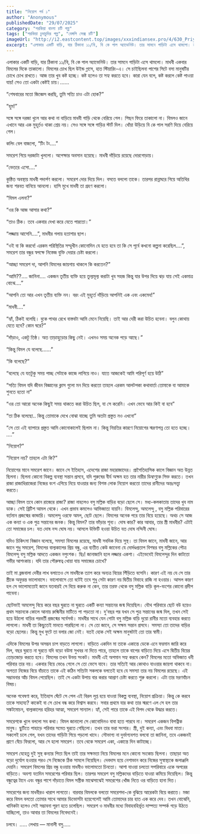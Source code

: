 ```yaml
---
title: "নিয়োগ পর্ব ১"
author: "Anonymous"
publishedDate: "29/07/2025"
category: "পরকিয়া বাংলা চটি গল্প"
tags: ["পরকিয়া চুদাচুদির গল্প", "বেঙ্গলি সেক্স চটি"]
imageUrl: "http://i2.eastcontent.top/images/xxxindiansex.pro/4/630_Priya.jpg"
excerpt: "এলাকার একটি বাড়ি, যার ঠিকানা ১১/বি, বি কে পাল অ্যাভেনিউ। তার সামনে গাড়িটা এসে থামলো। মাধবী একবার বিমলের দিকে তাকালো। বিমলের চোখ ছিল উইন্ড গ্লাসে, হাত স্টিয়ারিং-এ। সে চাইছিলনা পাশের সিটে বসা মানুষটির চ..."
---
```


এলাকার একটি বাড়ি, যার ঠিকানা ১১/বি, বি কে পাল অ্যাভেনিউ। তার সামনে গাড়িটা এসে থামলো। মাধবী একবার বিমলের দিকে তাকালো। বিমলের চোখ ছিল উইন্ড গ্লাসে, হাত স্টিয়ারিং-এ। সে চাইছিলনা পাশের সিটে বসা মানুষটির চোখে চোখ রাখতে। আজ তার খুব কষ্ট হচ্ছে। কষ্ট হলেও তা সহ্য করতে হবে। কারা যেন বলে, কষ্ট করলে কেষ্ট পাওয়া যায়! সেও তো একটা কেষ্টই চায়।……


“শেষবারের মতো জিজ্ঞেস করছি, তুমি সত্যি চাও এটা হোক?”


“হুম!”


সঙ্গে সঙ্গে দরজা খুলে আর কথা না বাড়িয়ে মাধবী গাড়ি থেকে বেরিয়ে গেল। পিছন ফিরে তাকালো না। বিমলও জানে এখানে আর এক মুহূর্তও থাকা শ্রেয় নয়। সেও সঙ্গে সঙ্গে গাড়ির স্টার্ট দিল। ধোঁয়া উড়িয়ে বি কে পাল সরণি দিয়ে বেরিয়ে গেল।


কলিং বেল বাজলো, “টিং টং….”


সমরেশ গিয়ে দরজাটা খুললো। অপেক্ষার অবসান হয়েছে। মাধবী দাঁড়িয়ে রয়েছে দোরগোড়ায়।


“ভেতরে এসো….”


কুন্ঠিত অবস্থায় মাধবী পদার্পণ করলো। সমরেশ দোর দিয়ে দিল। বসতে বললো তাকে। তারপর রান্নাঘরে গিয়ে অতিথির জন্য শরবত বানিয়ে আনলো। হাসি মুখে মাধবী তা গ্রহণ করলো।


“বিমল এলনা?”


“ওর কি আজ আসার কথা?”


“তাও ঠিক। তবে একবার দেখা করে যেতে পারতো।”


“লজ্জায় আসেনি….”, মাধবীর গলায় হতাশার ছাপ।


“ওই বা কি করবে! এরকম পরিস্থিতির সম্মুখীন কোনোদিন যে হতে হবে তা কি সে পূর্বে কখনো কল্পনা করেছিল….”, সমরেশ তার বন্ধুর স্বপক্ষে নিস্তেজ যুক্তি দেয়ার চেষ্টা করলো।


“আচ্ছা সমরেশ দা, আপনি বিমলের জায়গায় থাকলে কি করতেন?”


“আমি??…. জানিনা…. একজন তৃতীয় ব্যক্তি হয়ে তুল্যমূল্য করাটা খুব সহজ কিন্তু যার উপর দিয়ে ঝড় যায় সেই একমাত্র বোঝে….”


“আপনি তো আর এখন তৃতীয় ব্যক্তি নন। বরং এই মুহূর্তে দাঁড়িয়ে আপনিই এক এবং একমেব!”


“মাধবী….”


“হ্যাঁ, ঠিকই বলেছি। বুকে পাথর রেখে বাস্তবটা আমি মেনে নিয়েছি। তাই আর দেরী করা উচিত হবেনা। বলুন কোথায় যেতে হবে? কোন ঘরে?”


“দাঁড়াও, একটু তিষ্ঠ। অত তাড়াহুড়োর কিছু নেই। এখনও সময় অনেক পড়ে আছে।”


“কিন্তু বিমল যে বলেছে……”


“কি বলেছে?”


“বলেছে যে যতটুকু সময় পাচ্ছ সেটাকে কাজে লাগিয়ে নাও। যাতে আজকেই আমি পরিপূর্ণ হয়ে উঠি”


“সত্যি বিমল যদি জীবন বিজ্ঞানের ক্লাস গুলো মন দিয়ে করতো তাহলে এরকম আলটপকা কথাবার্তা তোমাকে বা আমাকে শুনতে হতো না”


“ওর তো আরো অনেক কিছুই সময় থাকতে করা উচিত ছিল, যা সে করেনি। এখন ভেবে আর কিই বা হবে”


“তা ঠিক বলেছো.. কিন্তু তোমাকে দেখে বোঝা যাচ্ছে তুমি অতটা প্রস্তুত নও এখনো”


“সে তো এই ব্যাপারে প্রস্তুত আমি কোনোকালেই ছিলাম না। কিন্তু নিয়তির কারণে নিয়োগের স্মরণাপন্ন তো হতে হচ্ছে। ….”


“নিয়োগ?”


“নিয়োগ নয়? তাহলে এটা কি?”


নিয়োগের মানে সমরেশ জানে। জানে সে ইতিহাস, এদেশের রাজা মহারাজাদের। প্রাগৈতিহাসিক কালে বিজ্ঞান অত উন্নত ছিলনা। ছিলনা কোনো বিকল্প ব্যবস্থা সন্তান প্রসবে, যদি পুরুষের বীর্য অক্ষম হত তার নারীর ডিম্বাণুকে সিক্ত করতে। তখন রাজা রাজাধিরাজেরা নিজের বংশ এগিয়ে নিয়ে যাওয়ার জন্য বিশস্ত লোক নিয়োগ করতো তাদের রানীদের অন্তঃসত্ত্বা করতে।


আচ্ছা বিমল তবে কোন রাজ্যের রাজা? রাজা নাহলেও বসু মল্লিক বাড়ির বড়ো ছেলে সে। মধ্য-কলকাতায় তাদের খুব নাম ডাক। সেই ব্রিটিশ আমল থেকে। এখন প্রভাব কমলেও আভিজাত্য যায়নি। বিমলেন্দু, অমলেন্দু , বসু মল্লিক পরিবারের বর্তমান প্রজন্মের কান্ডারি। অমলেন্দু ওরফে অমল, ছোট ছেলে। বিমলের অনেক পরে তার বিয়ে হয়েছে। অথচ সে আজ এক কন্যা ও এক পুত্র সন্তানের জনক। কিন্তু বিমল? তার ভাঁড়ার শূন্য। দোষ কার? কার আবার, তার স্ত্রী মাধবীর? এটাই তো সমাজের চল। যত দোষ নন্দ ঘোষ নয়। আসলে উক্তিটি হওয়া উচিত যত দোষ নন্দিনী ঘোষ।


যদিও চিকিৎসা বিজ্ঞান বলেছে, সমস্যা বিমলের রয়েছে, মাধবী সবদিক দিয়ে সুস্থ। তা বিমল জানে, মাধবী জানে, আর জানে শুধু সমরেশ, বিমলের বাল্যকালের প্রিয় বন্ধু, এর ব্যতীত কেউ জানেনা যে দোর্দণ্ডপ্রতাপ বিশম্বর বসু মল্লিকের পৌত্র বিমলেন্দু বসু মল্লিক আদতে একজন নপুংশক। ছিঃ! জানাজানি হলে লজ্জার একশা। এইভেবেই বিমলেন্দুর দিন কাটতো গভীর আশংকায়। যদি তার পৌরুষত্ব খোয়া যায় সমাজের চোখে?


তাই মা ব্রজবালা দেবীর লাখ বলাতেও সে মাধবীকে ত্যাগ করে অন্যত্র বিয়ের পিঁড়িতে বসেনি। কারণ এই নয় যে সে তার স্ত্রীকে অফুরন্ত ভালোবাসে। ভালোবাসে তো বটেই তবে শুধু সেটা কারণ নয় দ্বিতীয় বিবাহে রাজি না হওয়ার। আসল কারণ হল সে ভালোমতোই জানে যতবারই সে বিয়ে করুক না কেন, তার তরফ থেকে বসু মল্লিক বাড়ি কূল-বংশের কোনো প্রদীপ পাবেনা।


ছোটভাই অমলেন্দু বিয়ে করে বছর ঘুরতে না ঘুরতে একটি কন্যা সন্তানের জন্ম দিয়েছিল। যৌথ পরিবারে ছোট বউ হয়েও প্রথম সন্তানকে কোলে আনায় রুক্মিনীর মাটিতে পা পড়তো না। দু’বছর পর যখন সে পুত্র সন্তানের জন্ম দিল, তখন সেই হয়ে উঠলো বাড়ির পরবর্তী প্রজন্মের সর্বেসর্বা। মাধবীর সাথে যেন গোটা বসু মল্লিক বাড়ি দুয়ো রানীর মতো ব্যবহার করতে লাগলো। মাধবী তা কিছুতেই মানতে পারছিলো না। সে তো জানে, সে সক্ষম সন্তান প্রসবে। সমস্যা তো তাদের বাড়ির বড়ো ছেলের। কিন্তু মুখ ফুটে তা বলার জো নেই। যতই হোক সেই অক্ষম মানুষটাই তো তার স্বামী।


এদিকে বিমলের উপর অসম্ভব চাপ বাড়তে লাগলো। বাড়িতে একদিন মা তাকে একান্তে ডেকে এনে ফরমান জারি করে দিল, বছর ঘুরতে না ঘুরতে যদি বড়ো বউমা সুখবর না দিতে পারে, তাহলে তাকে বাপের বাড়িতে দিয়ে এসে দ্বিতীয় বিয়ের তোড়জোড় করতে হবে। বিমলের তখন উভয় সংকট। মাধবী এই অপমান সহ্য করবে কেন? বিমলের মতো অভিজাত ধনী পরিবার তার নয়। একবার বিয়ে ভেঙে গেলে সে তো ভেসে যাবে। তার সত্যিই আর কোথাও যাওয়ার জায়গা থাকবে না। অগত্যা নিজের বিয়ে বাঁচাতে তাকে এই কঠিন সত্যিটা সকলকে বলতেই হবে যে সমস্যা তার নয় বিমলের রয়েছে। এই সম্ভাবনার আঁচ বিমল পেয়েছিল। তাই সে একটা উপায় বার করার আপ্রাণ চেষ্টা করতে শুরু করলো। এটা তার মরণবাঁচন বিষয়।


অনেক গবেষণা করে, ইতিহাস ঘেঁটে সে পেল এই বিরল লুপ্ত হয়ে যাওয়া বিকল্প ব্যবস্থা, নিয়োগ প্রক্রিয়া। কিন্তু কে করবে তাকে সাহায্য? কাকেই বা সে চোখ বন্ধ করে বিশ্বাস করবে। সবার প্রথমে যার কথা তার স্মরণে এল সে হল তার সঙ্কটমোচন, বাল্যকালের হরিহর আত্মা, সমরেশ সান্যাল। হ্যাঁ, সেই পারে তাকে এই বিপদ থেকে উদ্ধার করতে।


সমরেশকে খুলে বললো সব কথা। বিমল জানালো সে কোনোদিনও বাবা হতে পারবে না। সমরেশ একজন বিপত্নীক মানুষ। ছুটিতে পাহাড়ে পরিবার সমেত ঘুরতে গেছিলো। তখন তার ভরা সংসার। স্ত্রী, দুই কন্যা, এবং বিধবা মাতা। সকলেই চলে গেল, যখন তাদের গাড়িটা গিয়ে পড়লো খাদে। সৌভাগ্য না দুর্ভাগ্যবশত বলবো তা জানিনা, তবে একজনই প্রাণে বেঁচে ফিরলো, আর সে হলো সমরেশ। তবে থেকে সমরেশ একা, একান্তে দিন কাটাচ্ছে।


সমরেশ যেহেতু দুই সুস্থ কন্যার পিতা ছিল তাই তার সক্ষমতা নিয়ে বিমলের মনে কোনো সংকোচ ছিলনা। তাছাড়া অত বড়ো দুর্যোগ হওয়ার পরও সে নিজেকে ঠিক সামলে নিয়েছিল। দেবদাস হয়ে নেশাভান করে নিজের সুস্বাস্থ্যকে জলাঞ্জলি দেয়নি। সমরেশ বিমলের প্রিয় বন্ধু হওয়ায় মাধবীও ভালোমতো চিনতো। আশা যাওয়া চলতো সপরিবারে একে অপরের বাড়িতে। অবশ্য যতদিন সমরেশের পরিবার ছিল। তারপর সমরেশ বসু মল্লিকদের বাড়িতে যাওয়া কমিয়ে দিয়েছিল। কিন্তু বন্ধুত্বের টানে এবং বন্ধুর পাশে দাঁড়াতে বিমল সস্ত্রীক মাঝেসাঝেই সমরেশের খোঁজ নিতে ওর বাড়িতে হানা দিত।


সমরেশের জন্য মাধবীরও খারাপ লাগতো। বারবার বিমলকে বলতো সমরেশদা-কে বুঝিয়ে আরেকটা বিয়ে করাতে। মজা করে বিমল বলতো তোমার সাথে আমার ডিভোর্সটা হয়েগেলেই আমি তোমাদের চার হাত এক করে দেব। তখন বোঝেনি, খানিকটা হলেও সেই সম্ভাবনা পূরণ হতে চলেছিল। সমরেশ ও মাধবীর মধ্যে বিবাহবহির্ভূত দাম্পত্য সম্পর্ক গড়ে উঠতে যাচ্ছিলো, তাও আবার তা বিমলের নিবেদনেই।


চলবে। ….. লেখায় — মানালী বসু…..
